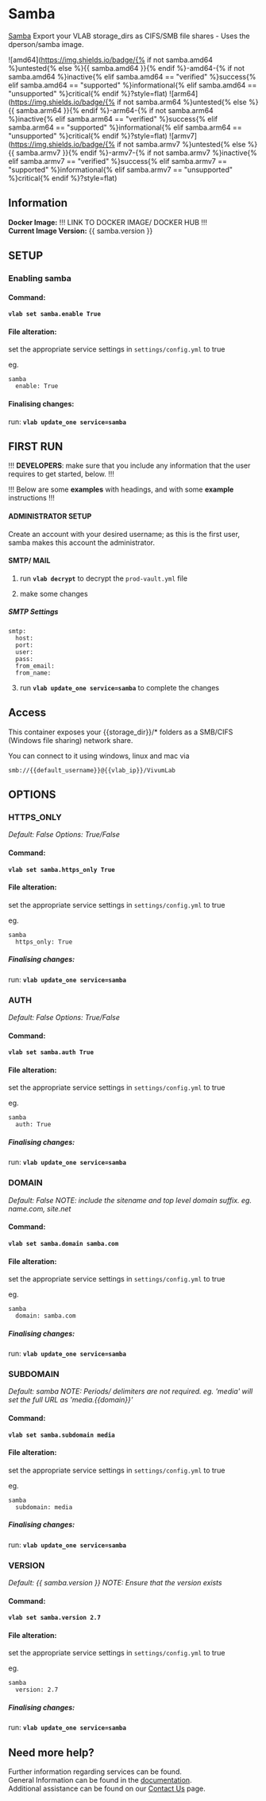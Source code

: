 # Samba

[Samba](https://download.samba.org/pub/samba/stable/) Export your VLAB storage_dirs as CIFS/SMB file shares - Uses the dperson/samba image.

![amd64](https://img.shields.io/badge/{% if not samba.amd64 %}untested{% else %}{{ samba.amd64 }}{% endif %}-amd64-{% if not samba.amd64 %}inactive{% elif samba.amd64 == "verified" %}success{% elif samba.amd64 == "supported" %}informational{% elif samba.amd64 == "unsupported" %}critical{% endif %}?style=flat)
![arm64](https://img.shields.io/badge/{% if not samba.arm64 %}untested{% else %}{{ samba.arm64 }}{% endif %}-arm64-{% if not samba.arm64 %}inactive{% elif samba.arm64 == "verified" %}success{% elif samba.arm64 == "supported" %}informational{% elif samba.arm64 == "unsupported" %}critical{% endif %}?style=flat)
![armv7](https://img.shields.io/badge/{% if not samba.armv7 %}untested{% else %}{{ samba.armv7 }}{% endif %}-armv7-{% if not samba.armv7 %}inactive{% elif samba.armv7 == "verified" %}success{% elif samba.armv7 == "supported" %}informational{% elif samba.armv7 == "unsupported" %}critical{% endif %}?style=flat)

## Information


**Docker Image:** !!! LINK TO DOCKER IMAGE/ DOCKER HUB !!!  
**Current Image Version:** {{ samba.version }}

## SETUP

### Enabling samba

#### Command:

**`vlab set samba.enable True`**

#### File alteration:

set the appropriate service settings in `settings/config.yml` to true

eg.
```
samba
  enable: True
```

#### Finalising changes:

run: **`vlab update_one service=samba`**

## FIRST RUN

!!! **DEVELOPERS**: make sure that you include any information that the user requires to get started, below. !!!

!!! Below are some **examples** with headings, and with some **example** instructions !!!

#### ADMINISTRATOR SETUP

Create an account with your desired username; as this is the first user, samba makes this account the administrator.

#### SMTP/ MAIL

1. run **`vlab decrypt`** to decrypt the `prod-vault.yml` file

2. make some changes


##### SMTP Settings
```
smtp:
  host:
  port:
  user:
  pass:
  from_email:
  from_name:
```

3. run **`vlab update_one service=samba`** to complete the changes


## Access

This container exposes your {{storage_dir}}/\* folders as a SMB/CIFS (Windows file sharing) network share.

You can connect to it using windows, linux and mac via

```
smb://{{default_username}}@{{vlab_ip}}/VivumLab
```

## OPTIONS

### HTTPS_ONLY
*Default: False*
*Options: True/False*

#### Command:

**`vlab set samba.https_only True`**

#### File alteration:

set the appropriate service settings in `settings/config.yml` to true

eg.
```
samba
  https_only: True
```

##### Finalising changes:

run: **`vlab update_one service=samba`**

### AUTH
*Default: False*
*Options: True/False*

#### Command:

**`vlab set samba.auth True`**

#### File alteration:

set the appropriate service settings in `settings/config.yml` to true

eg.
```
samba
  auth: True
```

##### Finalising changes:

run: **`vlab update_one service=samba`**

### DOMAIN
*Default: False*
*NOTE: include the sitename and top level domain suffix. eg. name.com, site.net*

#### Command:

**`vlab set samba.domain samba.com`**

#### File alteration:

set the appropriate service settings in `settings/config.yml` to true

eg.
```
samba
  domain: samba.com
```

##### Finalising changes:

run: **`vlab update_one service=samba`**

### SUBDOMAIN
*Default: samba*
*NOTE: Periods/ delimiters are not required. eg. 'media' will set the full URL as 'media.{{domain}}'*

#### Command:

**`vlab set samba.subdomain media`**

#### File alteration:

set the appropriate service settings in `settings/config.yml` to true

eg.
```
samba
  subdomain: media
```

##### Finalising changes:

run: **`vlab update_one service=samba`**

### VERSION
*Default: {{  samba.version  }}*
*NOTE: Ensure that the version exists*

#### Command:

**`vlab set samba.version 2.7`**

#### File alteration:

set the appropriate service settings in `settings/config.yml` to true

eg.
```
samba
  version: 2.7
```

##### Finalising changes:

run: **`vlab update_one service=samba`**

## Need more help?
Further information regarding services can be found. \
General Information can be found in the [documentation](https://docs.vivumlab.com). \
Additional assistance can be found on our [Contact Us](https://docs.vivumlab.com/Contact-us) page.

